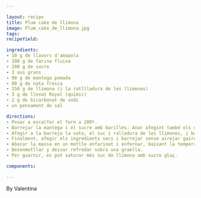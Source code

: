 ```yaml
---

layout: recipe
title: Plum cake de llimona
image: Plum_cake_de_llimona.jpg
tags: 
recipeYield: 

ingredients:
- 10 g de llavors d'amapola
- 200 g de farina fluixa
- 200 g de sucre
- 3 ous grans
- 90 g de mantega pomada
- 80 g de nata fresca
- 150 g de llimona (i la ratllladura de les llimones)
- 3 g de llevat Royal (químic)
- 2 g de bicarbonat de sodi
- un pensament de sal

directions:
- Posar a escalfar el forn a 200º.
- Barrejar la mantega i el sucre amb barilles. Anar afegint també els ous, un per un, per tal que quedin ben integrats.
- Afegir a la barreja la nata, el suc i ralladura de les llimones, i barrejar fins a obtenir una barreja homogènia.
- Finalment, afegir els ingredients secs i barrejar sense airejar gaire la massa.
- Abocar la massa en un motlle enfarinat i enfornar, baixant la temperatura a 175º durant uns 45-55 minuts.
- Desenmotllar y deixar refredar sobra una graella.
- Per guarnir, es pot saturar més suc de llimona amb sucre glaç.

components:

---
```

By Valentina
